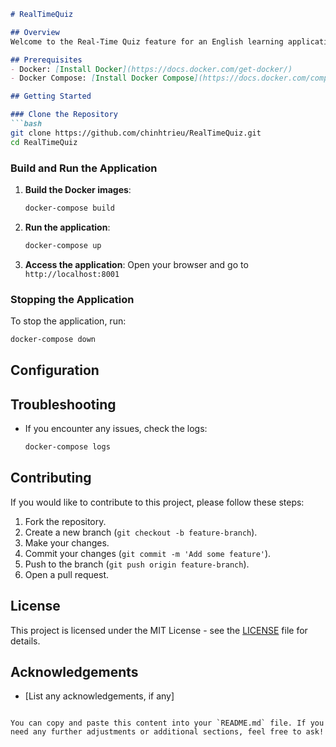 ```markdown
# RealTimeQuiz

## Overview
Welcome to the Real-Time Quiz feature for an English learning application. This feature will allow users to answer questions in real-time, compete with others, and see their scores updated live on a leaderboard.

## Prerequisites
- Docker: [Install Docker](https://docs.docker.com/get-docker/)
- Docker Compose: [Install Docker Compose](https://docs.docker.com/compose/install/)

## Getting Started

### Clone the Repository
```bash
git clone https://github.com/chinhtrieu/RealTimeQuiz.git
cd RealTimeQuiz
```

### Build and Run the Application
1. **Build the Docker images**:
    ```bash
    docker-compose build
    ```

2. **Run the application**:
    ```bash
    docker-compose up
    ```

3. **Access the application**:
    Open your browser and go to `http://localhost:8001`

### Stopping the Application
To stop the application, run:
```bash
docker-compose down
```

## Configuration

## Troubleshooting
- If you encounter any issues, check the logs:
    ```bash
    docker-compose logs
    ```

## Contributing
If you would like to contribute to this project, please follow these steps:
1. Fork the repository.
2. Create a new branch (`git checkout -b feature-branch`).
3. Make your changes.
4. Commit your changes (`git commit -m 'Add some feature'`).
5. Push to the branch (`git push origin feature-branch`).
6. Open a pull request.

## License
This project is licensed under the MIT License - see the [LICENSE](LICENSE) file for details.

## Acknowledgements
- [List any acknowledgements, if any]
```

You can copy and paste this content into your `README.md` file. If you need any further adjustments or additional sections, feel free to ask!
